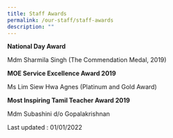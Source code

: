```yaml
---
title: Staff Awards
permalink: /our-staff/staff-awards
description: ""
---
```

**National Day Award**

Mdm Sharmila Singh (The Commendation Medal, 2019)  


**MOE Service Excellence Award 2019**

Ms Lim Siew Hwa Agnes (Platinum and Gold Award)  



**Most Inspiring Tamil Teacher Award 2019**    

Mdm Subashini d/o Gopalakrishnan


Last updated : 01/01/2022